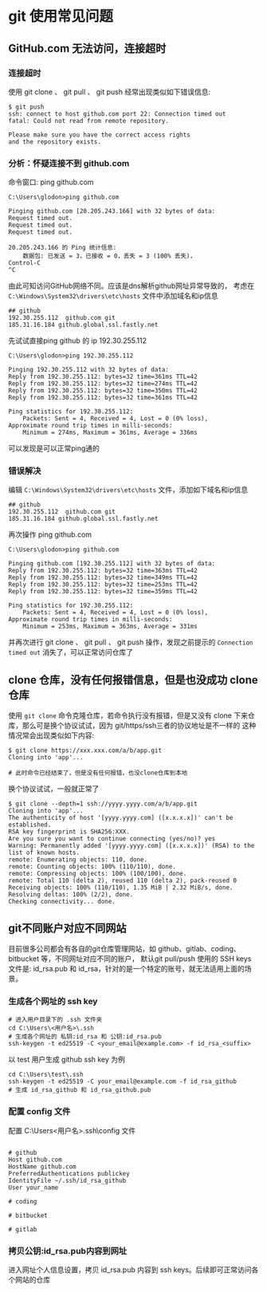 # git 使用常见问题

## GitHub.com 无法访问，连接超时
### 连接超时
使用 git clone 、 git pull 、 git push 经常出现类似如下错误信息:
```shell
$ git push
ssh: connect to host github.com port 22: Connection timed out
fatal: Could not read from remote repository.

Please make sure you have the correct access rights
and the repository exists.
```
### 分析：怀疑连接不到 github.com
命令窗口: ping github.com
```shell
C:\Users\glodon>ping github.com

Pinging github.com [20.205.243.166] with 32 bytes of data:
Request timed out.
Request timed out.
Request timed out.

20.205.243.166 的 Ping 统计信息:
    数据包: 已发送 = 3，已接收 = 0，丢失 = 3 (100% 丢失)，
Control-C
^C
```

由此可知访问GitHub网络不同。应该是dns解析github网址异常导致的， 考虑在 `C:\Windows\System32\drivers\etc\hosts` 文件中添加域名和ip信息
```shell
## github
192.30.255.112  github.com git
185.31.16.184 github.global.ssl.fastly.net
```

先试试直接ping github 的 ip 192.30.255.112
```shell
C:\Users\glodon>ping 192.30.255.112

Pinging 192.30.255.112 with 32 bytes of data:
Reply from 192.30.255.112: bytes=32 time=361ms TTL=42
Reply from 192.30.255.112: bytes=32 time=274ms TTL=42
Reply from 192.30.255.112: bytes=32 time=350ms TTL=42
Reply from 192.30.255.112: bytes=32 time=361ms TTL=42

Ping statistics for 192.30.255.112:
    Packets: Sent = 4, Received = 4, Lost = 0 (0% loss),
Approximate round trip times in milli-seconds:
    Minimum = 274ms, Maximum = 361ms, Average = 336ms

```
可以发现是可以正常ping通的

### 错误解决
编辑 `C:\Windows\System32\drivers\etc\hosts` 文件，添加如下域名和ip信息
```shell
## github
192.30.255.112  github.com git
185.31.16.184 github.global.ssl.fastly.net
```

再次操作 ping github.com
```shell
C:\Users\glodon>ping github.com

Pinging github.com [192.30.255.112] with 32 bytes of data:
Reply from 192.30.255.112: bytes=32 time=363ms TTL=42
Reply from 192.30.255.112: bytes=32 time=349ms TTL=42
Reply from 192.30.255.112: bytes=32 time=253ms TTL=42
Reply from 192.30.255.112: bytes=32 time=359ms TTL=42

Ping statistics for 192.30.255.112:
    Packets: Sent = 4, Received = 4, Lost = 0 (0% loss),
Approximate round trip times in milli-seconds:
    Minimum = 253ms, Maximum = 363ms, Average = 331ms

```

并再次进行 git clone 、 git pull 、 git push 操作，发现之前提示的 `Connection timed out` 消失了，可以正常访问仓库了

## clone 仓库，没有任何报错信息，但是也没成功 clone 仓库
使用 `git clone` 命令克隆仓库，若命令执行没有报错，但是又没有 clone 下来仓库，那么可是换个协议试试，因为 git/https/ssh三者的协议地址是不一样的
这种情况常会出现类似如下内容:
```shell
$ git clone https://xxx.xxx.com/a/b/app.git
Cloning into 'app'...

# 此时命令已经结束了，但是没有任何报错，也没clone仓库到本地
```

换个协议试试，一般就正常了
```shell
$ git clone --depth=1 ssh://yyyy.yyyy.com/a/b/app.git
Cloning into 'app'...
The authenticity of host '[yyyy.yyyy.com] ([x.x.x.x])' can't be established.
RSA key fingerprint is SHA256:XXX.
Are you sure you want to continue connecting (yes/no)? yes
Warning: Permanently added '[yyyy.yyyy.com] ([x.x.x.x])' (RSA) to the list of known hosts.
remote: Enumerating objects: 110, done.
remote: Counting objects: 100% (110/110), done.
remote: Compressing objects: 100% (100/100), done.
remote: Total 110 (delta 2), reused 110 (delta 2), pack-reused 0
Receiving objects: 100% (110/110), 1.35 MiB | 2.32 MiB/s, done.
Resolving deltas: 100% (2/2), done.
Checking connectivity... done.

```

## git不同账户对应不同网站

目前很多公司都会有各自的git仓库管理网站，如 github、gitlab、coding、bitbucket 等，不同网址对应不同的账户，
默认git pull/push 使用的 SSH keys 文件是: id_rsa.pub 和 id_rsa，针对的是一个特定的账号，就无法适用上面的场景。

### 生成各个网址的 ssh key
```shell
# 进入用户目录下的 .ssh 文件夹
cd C:\Users\<用户名>\.ssh
# 生成各个网址的 私钥:id_rsa 和 公钥:id_rsa.pub
ssh-keygen -t ed25519 -C <your_email@example.com> -f id_rsa_<suffix>
```

以 test 用户生成 github ssh key 为例 

```shell
cd C:\Users\test\.ssh
ssh-keygen -t ed25519 -C your_email@example.com -f id_rsa_github
# 生成 id_rsa_github 和 id_rsa_github.pub
```

### 配置 config 文件
配置 C:\Users\<用户名>\.ssh\config 文件
```shell

# github
Host github.com
HostName github.com
PreferredAuthentications publickey
IdentityFile ~/.ssh/id_rsa_github
User your_name

# coding

# bitbucket

# gitlab
```

### 拷贝公钥:id_rsa.pub内容到网址
进入网址个人信息设置，拷贝 id_rsa.pub 内容到 ssh keys。后续即可正常访问各个网站的仓库